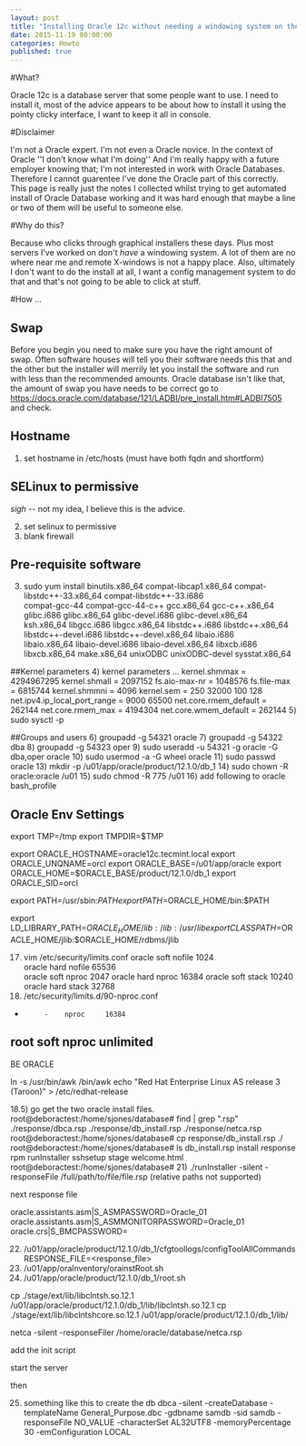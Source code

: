 ```yaml
---
layout: post
title: "Installing Oracle 12c without needing a windowing system on the server"
date: 2015-11-19 00:00:00
categories: Howto
published: true
---
```


#What?

Oracle 12c is a database server that some people want to use. I need to install it, most of the advice appears to be about how to install it using the pointy clicky interface, I want to keep it all in console.

#Disclaimer

I'm not a Oracle expert. I'm not even a Oracle novice. In the context of Oracle ''I don't know what I'm doing'' And I'm really happy with a future employer knowing that; I'm not interested in work with Oracle Databases. Therefore I cannot guarentee I've done the Oracle part of this correctly. This page is really just the notes I collected whilst trying to get automated install of Oracle Database working and it was hard enough that maybe a line or two of them will be useful to someone else.

#Why do this?

Because who clicks through graphical installers these days. Plus most servers I've worked on don't *have* a windowing system. A lot of them are no where near me and remote X-windows is not a happy place. Also, ultimately I don't want to do the install at all, I want a config management system to do that and that's not going to be able to click at stuff.

#How ... 

## Swap
Before you begin you need to make sure you have the right amount of swap. Often software houses will tell you their software needs this that and the other but the installer will merrily let you install the software and run with less than the recommended amounts. Oracle database isn't like that, the amount of swap you have needs to be correct go to https://docs.oracle.com/database/121/LADBI/pre_install.htm#LADBI7505 and check.

## Hostname

1) set hostname in /etc/hosts (must have both fqdn and shortform)

## SELinux to permissive

*sigh* -- not my idea, I believe this is the advice.

2) set selinux to permissive
12) blank firewall


## Pre-requisite software
3) sudo yum install binutils.x86_64 compat-libcap1.x86_64 compat-libstdc++-33.x86_64 compat-libstdc++-33.i686 \
compat-gcc-44 compat-gcc-44-c++ gcc.x86_64 gcc-c++.x86_64 glibc.i686 glibc.x86_64 glibc-devel.i686 glibc-devel.x86_64 \
ksh.x86_64 libgcc.i686 libgcc.x86_64 libstdc++.i686 libstdc++.x86_64 libstdc++-devel.i686 libstdc++-devel.x86_64 libaio.i686 \
libaio.x86_64 libaio-devel.i686 libaio-devel.x86_64 
 libxcb.i686 libxcb.x86_64 make.x86_64 unixODBC unixODBC-devel sysstat.x86_64

##Kernel parameters
4) kernel parameters ... 
kernel.shmmax = 4294967295
kernel.shmall = 2097152
fs.aio-max-nr = 1048576
fs.file-max = 6815744
kernel.shmmni = 4096
kernel.sem = 250 32000 100 128
net.ipv4.ip_local_port_range = 9000 65500
net.core.rmem_default = 262144
net.core.rmem_max = 4194304
net.core.wmem_default = 262144
5) sudo sysctl -p


##Groups and users
6) groupadd -g 54321 oracle
7) groupadd -g 54322 dba
8) groupadd -g 54323 oper
9) sudo useradd -u 54321 -g oracle -G dba,oper oracle
10) sudo usermod -a -G wheel oracle
11) sudo passwd oracle
13) mkdir -p /u01/app/oracle/product/12.1.0/db_1
14) sudo chown -R oracle:oracle /u01
15) sudo chmod -R 775 /u01
16) add following to oracle bash_profile
## Oracle Env Settings 

export TMP=/tmp
export TMPDIR=$TMP

export ORACLE_HOSTNAME=oracle12c.tecmint.local
export ORACLE_UNQNAME=orcl
export ORACLE_BASE=/u01/app/oracle
export ORACLE_HOME=$ORACLE_BASE/product/12.1.0/db_1
export ORACLE_SID=orcl

export PATH=/usr/sbin:$PATH
export PATH=$ORACLE_HOME/bin:$PATH

export LD_LIBRARY_PATH=$ORACLE_HOME/lib:/lib:/usr/lib
export CLASSPATH=$ORACLE_HOME/jlib:$ORACLE_HOME/rdbms/jlib

17) vim /etc/security/limits.conf
oracle	soft	nofile	1024	
oracle	hard	nofile	65536	
oracle	soft	nproc	2047
oracle	hard	nproc	16384
oracle	soft	stack	10240
oracle	hard	stack	32768
18) /etc/security/limits.d/90-nproc.conf

*          -    nproc     16384
root       soft    nproc     unlimited
---

BE ORACLE

ln -s /usr/bin/awk /bin/awk
echo "Red Hat Enterprise Linux AS release 3 (Taroon)" > /etc/redhat-release

18.5) go get the two oracle install files.
root@deboractest:/home/sjones/database# find | grep "\.rsp"
./response/dbca.rsp
./response/db_install.rsp
./response/netca.rsp
root@deboractest:/home/sjones/database# cp response/db_install.rsp ./
root@deboractest:/home/sjones/database# ls
db_install.rsp  install  response  rpm  runInstaller  sshsetup  stage  welcome.html
root@deboractest:/home/sjones/database# 
21) ./runInstaller -silent -responseFile /full/path/to/file/file.rsp (relative paths not supported)

next response file

oracle.assistants.asm|S_ASMPASSWORD=Oracle_01
oracle.assistants.asm|S_ASMMONITORPASSWORD=Oracle_01
oracle.crs|S_BMCPASSWORD=

22) /u01/app/oracle/product/12.1.0/db_1/cfgtoollogs/configToolAllCommands RESPONSE_FILE=<response_file>
23) /u01/app/oraInventory/orainstRoot.sh
24) /u01/app/oracle/product/12.1.0/db_1/root.sh

cp ./stage/ext/lib/libclntsh.so.12.1 /u01/app/oracle/product/12.1.0/db_1/lib/libclntsh.so.12.1
cp ./stage/ext/lib/libclntshcore.so.12.1 /u01/app/oracle/product/12.1.0/db_1/lib/

netca -silent -responseFiler /home/oracle/database/netca.rsp


add the init script

start the server

then

25) something like this to create the db dbca -silent -createDatabase -templateName General_Purpose.dbc -gdbname samdb -sid samdb -responseFile NO_VALUE -characterSet AL32UTF8 -memoryPercentage 30 -emConfiguration LOCAL

